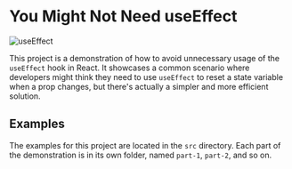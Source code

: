 # You Might Not Need useEffect

![useEffect](https://www.tutorialswebsite.com/wp-content/uploads/useeffect-hooks-in-reactjs.jpg)

This project is a demonstration of how to avoid unnecessary usage of the `useEffect` hook in React. It showcases a common scenario where developers might think they need to use `useEffect` to reset a state variable when a prop changes, but there's actually a simpler and more efficient solution.

## Examples
The examples for this project are located in the `src` directory. Each part of the demonstration is in its own folder, named `part-1`, `part-2`, and so on.